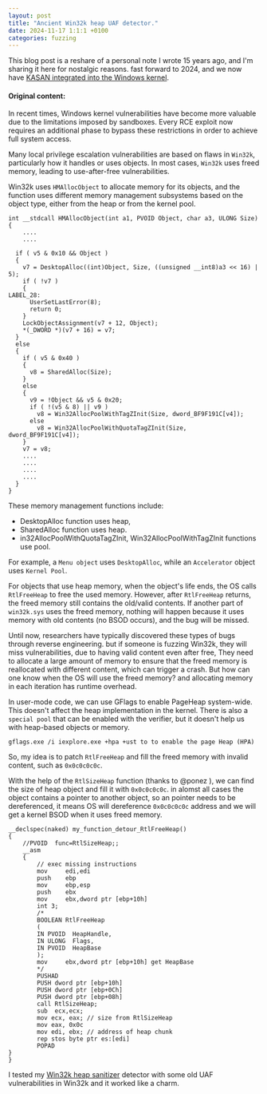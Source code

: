 ```yaml
---
layout: post
title: "Ancient Win32k heap UAF detector."
date: 2024-11-17 1:1:1 +0100
categories: fuzzing
---
```


This blog post is a reshare of a personal note I wrote 15 years ago, and I'm sharing it here for nostalgic reasons.
fast forward to 2024, and we now have [KASAN integrated into the Windows kernel](https://learn.microsoft.com/en-us/windows-hardware/drivers/devtest/kasan 
). 

#### Original content:

In recent times, Windows kernel vulnerabilities have become more valuable due to the limitations imposed by sandboxes. Every RCE exploit now requires an additional phase to bypass these restrictions in order to achieve full system access.

Many local privilege escalation vulnerabilities are based on flaws in `Win32k`, particularly how it handles or uses objects. In most cases, `Win32k` uses freed memory, leading to use-after-free vulnerabilities.

Win32k uses `HMAllocObject` to allocate memory for its objects, and the function uses different memory management subsystems based on the object type, either from the heap or from the kernel pool.
```
int __stdcall HMAllocObject(int a1, PVOID Object, char a3, ULONG Size)
{
	....
	....

  if ( v5 & 0x10 && Object )
  {
    v7 = DesktopAlloc((int)Object, Size, ((unsigned __int8)a3 << 16) | 5);
    if ( !v7 )
    {
LABEL_28:
      UserSetLastError(8);
      return 0;
    }
    LockObjectAssignment(v7 + 12, Object);
    *(_DWORD *)(v7 + 16) = v7;
  }
  else
  {
    if ( v5 & 0x40 )
    {
      v8 = SharedAlloc(Size);
    }
    else
    {
      v9 = !Object && v5 & 0x20;
      if ( !(v5 & 8) || v9 )
        v8 = Win32AllocPoolWithTagZInit(Size, dword_BF9F191C[v4]);
      else
        v8 = Win32AllocPoolWithQuotaTagZInit(Size, dword_BF9F191C[v4]);
    }
    v7 = v8;
	....
	....
	....
	....
  }
}
  ```
These memory management functions include:
* DesktopAlloc function uses heap,
* SharedAlloc function uses heap.
* in32AllocPoolWithQuotaTagZInit, Win32AllocPoolWithTagZInit functions use pool.

For example, a `Menu object` uses `DesktopAlloc`, while an `Accelerator` object uses `Kernel Pool`.

For objects that use heap memory, when the object's life ends, the OS calls `RtlFreeHeap` to free the used memory. However, after `RtlFreeHeap` returns, the freed memory still contains the old/valid contents. If another part of `win32k.sys` uses the freed memory, nothing will happen because it uses memory with old contents (no BSOD occurs), and the bug will be missed.

Until now, researchers have typically discovered these types of bugs through reverse engineering. but if someone is fuzzing Win32k, they will miss vulnerabilities, due to having valid content even after free, They need to allocate a large amount of memory to ensure that the freed memory is reallocated with different content, which can trigger a crash. But how can one know when the OS will use the freed memory? and allocating memory in each iteration has runtime overhead.

In user-mode code, we can use GFlags to enable PageHeap system-wide. This doesn't affect the heap implementation in the kernel. There is also a `special pool` that can be enabled with the verifier, but it doesn't help us with heap-based objects or memory.
```
gflags.exe /i iexplore.exe +hpa +ust to to enable the page Heap (HPA)
```
So, my idea is to patch `RtlFreeHeap` and fill the freed memory with invalid content, such as `0x0c0c0c0c`.

With the help of the `RtlSizeHeap` function (thanks to @ponez ), we can find the size of heap object and fill it with `0x0c0c0c0c`.
in alomst all cases the object contains a pointer to another object, so an pointer needs to be dereferenced, it means OS will dereference `0x0c0c0c0c` address and we will get a kernel BSOD when it uses freed memory.

```
__declspec(naked) my_function_detour_RtlFreeHeap()
{
	//PVOID  func=RtlSizeHeap;;
	__asm
	{		
		// exec missing instructions
		mov     edi,edi
		push    ebp
		mov     ebp,esp
		push    ebx
		mov     ebx,dword ptr [ebp+10h]
		int 3;
		/*
		BOOLEAN	RtlFreeHeap
		( 
		IN PVOID  HeapHandle,
		IN ULONG  Flags,
		IN PVOID  HeapBase
		); 
		mov     ebx,dword ptr [ebp+10h] get HeapBase  
		*/
		PUSHAD
		PUSH dword ptr [ebp+10h]
		PUSH dword ptr [ebp+0Ch]
		PUSH dword ptr [ebp+08h]
		call RtlSizeHeap;
		sub  ecx,ecx;
		mov ecx, eax; // size from RtlSizeHeap
		mov eax, 0x0c
		mov edi, ebx; // address of heap chunk
		rep stos byte ptr es:[edi]
		POPAD
}
}
```
I tested my [Win32k heap sanitizer](https://github.com/R00tkitSMM/Win32k-heap-sanitizer) detector with some old UAF vulnerabilities in Win32k and it worked like a charm.

